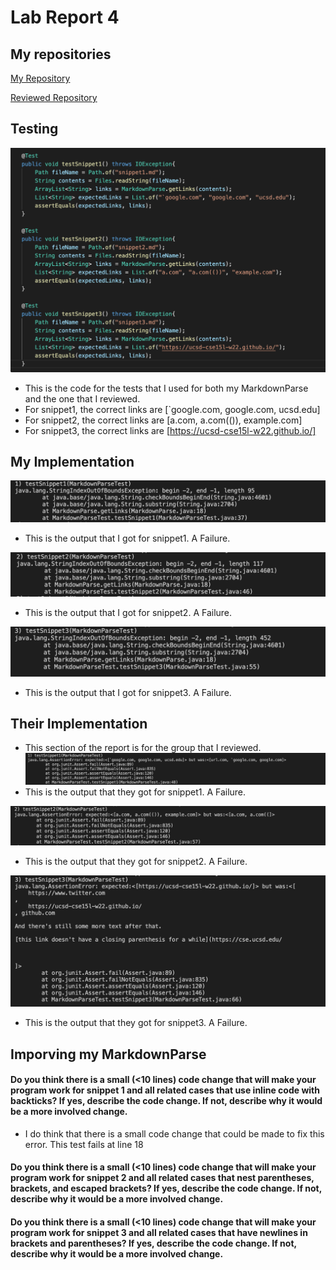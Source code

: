 # Lab Report 4
## My repositories
[My Repository](https://github.com/dannytlee12/markdown-parse)

[Reviewed Repository](https://github.com/ajwboi/markdown-parse)


## Testing
![Image](SnippetTests.png)
* This is the code for the tests that I used for both my MarkdownParse and the one that I reviewed.
* For snippet1, the correct links are [`google.com, google.com, ucsd.edu]
* For snippet2, the correct links are [a.com, a.com(()), example.com]
* For snippet3, the correct links are [https://ucsd-cse15l-w22.github.io/]

## My Implementation
![Image](MySnippet1.png)
* This is the output that I got for snippet1. A Failure.

![Image](MySnippet2.png)
* This is the output that I got for snippet2. A Failure.

![Image](MySnippet3.png)
* This is the output that I got for snippet3. A Failure.

## Their Implementation
* This section of the report is for the group that I reviewed.
![Image](TheirSnippet1.png)
* This is the output that they got for snippet1. A Failure.

![Image](TheirSnippet2.png)
* This is the output that they got for snippet2. A Failure.

![Image](TheirSnippet3.png)
* This is the output that they got for snippet3. A Failure.


## Imporving my MarkdownParse

#### Do you think there is a small (<10 lines) code change that will make your program work for snippet 1 and all related cases that use inline code with backticks? If yes, describe the code change. If not, describe why it would be a more involved change.
* I do think that there is a small code change that could be made to fix this error. This test fails at line 18




#### Do you think there is a small (<10 lines) code change that will make your program work for snippet 2 and all related cases that nest parentheses, brackets, and escaped brackets? If yes, describe the code change. If not, describe why it would be a more involved change.




#### Do you think there is a small (<10 lines) code change that will make your program work for snippet 3 and all related cases that have newlines in brackets and parentheses? If yes, describe the code change. If not, describe why it would be a more involved change.
